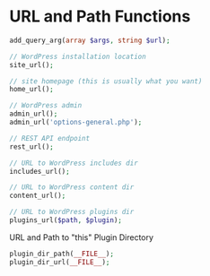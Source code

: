 # URL and Path Functions

```php
add_query_arg(array $args, string $url);
```

```php
// WordPress installation location
site_url();

// site homepage (this is usually what you want)
home_url();

// WordPress admin
admin_url();
admin_url('options-general.php');

// REST API endpoint
rest_url();

// URL to WordPress includes dir
includes_url();

// URL to WordPress content dir
content_url();

// URL to WordPress plugins dir
plugins_url($path, $plugin);
```

URL and Path to "this" Plugin Directory
```php
plugin_dir_path(__FILE__);
plugin_dir_url(__FILE__);
```
